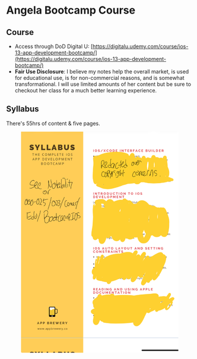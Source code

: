 # Angela Bootcamp Course

## Course

* Access through DoD Digital U: [https://digitalu.udemy.com/course/ios-13-app-development-bootcamp/](https://digitalu.udemy.com/course/ios-13-app-development-bootcamp/)
* **Fair Use Disclosure**: I believe my notes help the overall market, is used for educational use, is for non-commercial reasons, and is somewhat transformational. I will use limited amounts of her content but be sure to checkout her class for a much better learning experience.

## Syllabus

There's 55hrs of content & five pages.

<figure><img src="../../../../.gitbook/assets/image.png" alt=""><figcaption></figcaption></figure>



